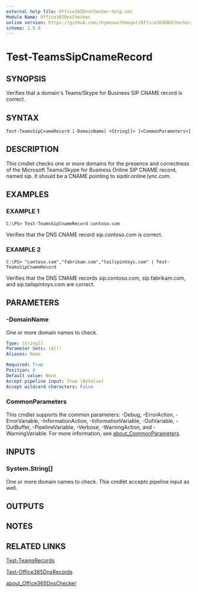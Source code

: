```yaml
---
external help file: Office365DnsChecker-help.xml
Module Name: Office365DnsChecker
online version: https://github.com/rhymeswithmogul/Office365DNSChecker/blob/main/man/en-US/Test-TeamsSipCnameRecord.md
schema: 2.0.0
---
```


# Test-TeamsSipCnameRecord

## SYNOPSIS
Verifies that a domain's Teams/Skype for Business SIP CNAME record is correct.

## SYNTAX

```
Test-TeamsSipCnameRecord [-DomainName] <String[]> [<CommonParameters>]
```

## DESCRIPTION
This cmdlet checks one or more domains for the presence and correctness of the Microsoft Teams/Skype for Business Online SIP CNAME record, named sip.  It should be a CNAME pointing to sipdir.online.lync.com.

## EXAMPLES

### EXAMPLE 1
```
C:\PS> Test-TeamsSipCnameRecord contoso.com
```

Verifies that the DNS CNAME record sip.contoso.com is correct.

### EXAMPLE 2
```
C:\PS> "contoso.com","fabrikam.com","tailspintoys.com" | Test-TeamsSipCnameRecord
```

Verifies that the DNS CNAME records sip.contoso.com, sip.fabrikam.com, and sip.tailspintoys.com are correct.

## PARAMETERS

### -DomainName
One or more domain names to check.

```yaml
Type: String[]
Parameter Sets: (All)
Aliases: Name

Required: True
Position: 0
Default value: None
Accept pipeline input: True (ByValue)
Accept wildcard characters: False
```

### CommonParameters
This cmdlet supports the common parameters: -Debug, -ErrorAction, -ErrorVariable, -InformationAction, -InformationVariable, -OutVariable, -OutBuffer, -PipelineVariable, -Verbose, -WarningAction, and -WarningVariable. For more information, see [about_CommonParameters](http://go.microsoft.com/fwlink/?LinkID=113216).

## INPUTS

### System.String[]
One or more domain names to check. This cmdlet accepts pipeline input as well.

## OUTPUTS

## NOTES

## RELATED LINKS

[Test-TeamsRecords]()

[Test-Office365DnsRecords]()

[about_Office365DnsChecker]()

